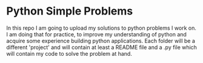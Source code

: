 # Python Simple Problems

In this repo I am going to upload my solutions to python problems I work on. I am doing that for practice, to improve my understanding of python and acquire some experience building python applications.
Each folder will be a different 'project' and will contain at least a README file and a .py file which will contain my code to solve the problem at hand.
